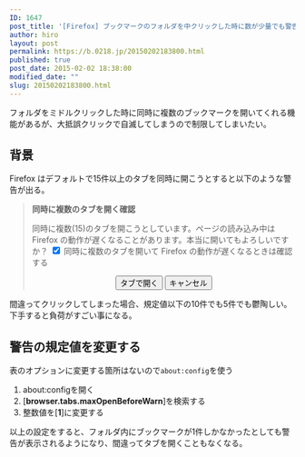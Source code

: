 ```yaml
---
ID: 1647
post_title: '[Firefox] ブックマークのフォルダを中クリックした時に数が少量でも警告を出す方法'
author: hiro
layout: post
permalink: https://b.0218.jp/20150202183800.html
published: true
post_date: 2015-02-02 18:38:00
modified_date: ""
slug: 20150202183800.html
---
```

フォルダをミドルクリックした時に同時に複数のブックマークを開いてくれる機能があるが、大抵誤クリックで自滅してしまうので制限してしまいたい。
<!--more-->
<h2>背景</h2>
Firefox はデフォルトで15件以上のタブを同時に開こうとすると以下のような警告が出る。

<blockquote><b>同時に複数のタブを開く確認</b>

同時に複数(15)のタブを開こうとしています。ページの読み込み中は Firefox の動作が遅くなることがあります。本当に開いてもよろしいですか？
<input type="checkbox" checked> 同時に複数のタブを開いて Firefox の動作が遅くなるときは確認する
<center><button>タブで開く</button> <button>キャンセル</button></center>
</blockquote>

間違ってクリックしてしまった場合、規定値以下の10件でも5件でも鬱陶しい。下手すると負荷がすごい事になる。

<h2>警告の規定値を変更する</h2>
表のオプションに変更する箇所はないので<code>about:config</code>を使う
<ol>
 <li>about:configを開く</li>
 <li>[<b>browser.tabs.maxOpenBeforeWarn</b>]を検索する</li>
 <li>整数値を[<b>1</b>]に変更する</li>
</ol>
以上の設定をすると、フォルダ内にブックマークが1件しかなかったとしても警告が表示されるようになり、間違ってタブを開くこともなくなる。
